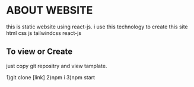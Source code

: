 # ABOUT WEBSITE
this is static website using react-js. i use this technology to create this site html css js tailwindcss react-js

## To view or Create
just copy git repositry and view tamplate.

1)git clone [link]
2)npm i
3)npm start
